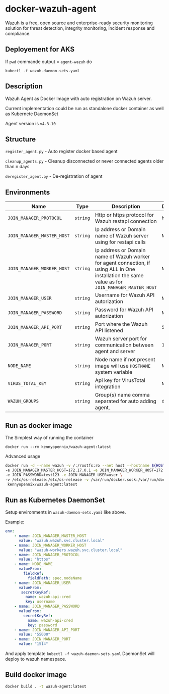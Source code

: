 
# docker-wazuh-agent

Wazuh is a free, open source and enterprise-ready security monitoring
solution for threat detection, integrity monitoring, incident response and compliance.

## Deployement for AKS
  If `pwd` commande output = `agent-wazuh`
  do 
  ```
  kubectl -f wazuh-daemon-sets.yaml
 ```
## Description

Wazuh Agent as Docker Image with auto registration on Wazuh server.

Current implementation could be run as standalone docker container as well as Kubernete DaemonSet

 Agent version is `v4.3.10`



## Structure

`register_agent.py` - Auto register docker based agent

`cleanup_agents.py` - Cleanup disconnected or never connected agents older than n days

`deregister_agent.py` -  De-registration of agent

## Environments

| Name                       | Type     | Description                                                  | Default   | Required |
| -------------------------- | -------- | ------------------------------------------------------------ | --------- | -------- |
| `JOIN_MANAGER_PROTOCOL`    | `string` | Http or https protocol for Wazuh restapi connection          | `https`   | `Yes`    |
| `JOIN_MANAGER_MASTER_HOST` | `string` | Ip address or Domain name of Wazuh server using for restapi calls | `None`    | `Yes`    |
| `JOIN_MANAGER_WORKER_HOST` | `string` | Ip address or Domain name of Wazuh worker for agent connection, if using ALL in One installation the same value as for `JOIN_MANAGER_MASTER_HOST` | `None`    | `Yes`    |
| `JOIN_MANAGER_USER`        | `string` | Username for Wazuh API autorization                          | `None`    | `Yes`    |
| `JOIN_MANAGER_PASSWORD`    | `string` | Password for Wazuh API autorization                          | `None`    | `Yes`    |
| `JOIN_MANAGER_API_PORT`    | `string` | Port where the Wazuh API listened                            | `55000`   | `Yes`    |
| `JOIN_MANAGER_PORT`        | `string` | Wazuh server port for communication between agent and server | `1514`    | `Yes`    |
| `NODE_NAME`                | `string` | Node name if not present image will use `HOSTNAME` system variable | `None`    | `No`     |
| `VIRUS_TOTAL_KEY`          | `string` | Api key for VirusTotal integration                           | `None`    | `No`     |
| `WAZUH_GROUPS`             | `string` | Group(s) name comma separated for auto adding agent,         | `default` | `No`     |

## Run as docker image

The Simplest way of running the container

```shell
docker run --rm kennyopennix/wazuh-agent:latest
```

Advanced usage

```bash
docker run -d --name wazuh -v /:/rootfs:ro --net host --hostname ${HOSTNAME} \
-e JOIN_MANAGER_MASTER_HOST=172.17.0.1 -e JOIN_MANAGER_WORKER_HOST=172.17.0.1 \
-e JOIN_PASSWORD=test123 -e JOIN_MANAGER_USER=user \
-v /etc/os-release:/etc/os-release -v /var/run/docker.sock:/var/run/docker.sock \
 kennyopennix/wazuh-agent:latest

```

## Run as Kubernetes DaemonSet

Setup environments in `wazuh-daemon-sets.yaml` like above.

Example:

```yaml
env:
    - name: JOIN_MANAGER_MASTER_HOST
      value: "wazuh.wazuh.svc.cluster.local"
    - name: JOIN_MANAGER_WORKER_HOST
      value: "wazuh-workers.wazuh.svc.cluster.local"
    - name: JOIN_MANAGER_PROTOCOL
      value: "https"
    - name: NODE_NAME
      valueFrom:
        fieldRef:
          fieldPath: spec.nodeName
    - name: JOIN_MANAGER_USER
      valueFrom:
       secretKeyRef:
         name: wazuh-api-cred
         key: username
    - name: JOIN_MANAGER_PASSWORD
      valueFrom:
        secretKeyRef:
          name: wazuh-api-cred
          key: password
    - name: JOIN_MANAGER_API_PORT
      value: "55000"
    - name: JOIN_MANAGER_PORT
      value: "1514"

```

And apply template ```kubectl -f wazuh-daemon-sets.yaml```
DaemonSet will deploy to wazuh namespace.

## Build docker image

```bash
docker build . -t wazuh-agent:latest
```
